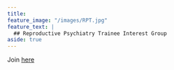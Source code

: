 ```yaml
---
title: 
feature_image: "/images/RPT.jpg"
feature_text: |
  ## Reproductive Psychiatry Trainee Interest Group
aside: true
---
```


Join [here](https://forms.gle/Ue76URFWoJv7R3ek8)
